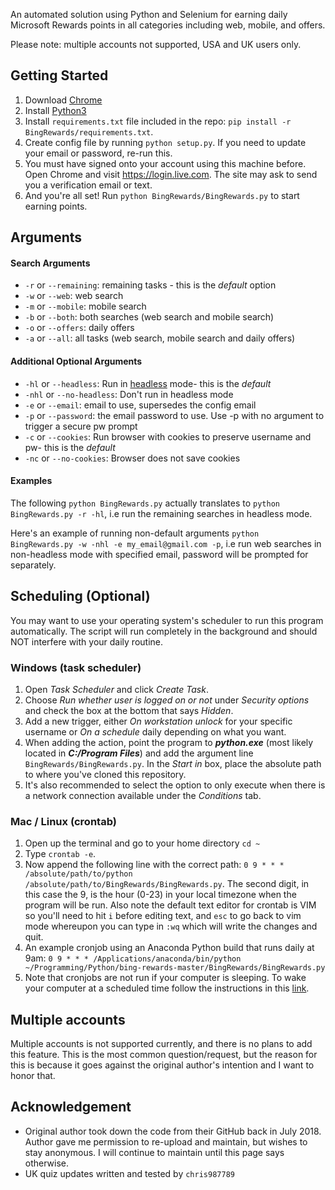 An automated solution using Python and Selenium for earning daily Microsoft Rewards points in all categories including web, mobile, and offers.

Please note: multiple accounts not supported, USA and UK users only.

## Getting Started
1. Download [Chrome](https://www.google.com/chrome/)
2. Install [Python3](https://www.python.org/downloads/)
3. Install `requirements.txt` file included in the repo: `pip install -r BingRewards/requirements.txt`.
4. Create config file by running `python setup.py`. If you need to update your email or password, re-run this.
5. You must have signed onto your account using this machine before. Open Chrome and visit https://login.live.com. The site may ask to send you a verification email or text.
6. And you're all set! Run `python BingRewards/BingRewards.py` to start earning points.

## Arguments
#### Search Arguments
* `-r` or `--remaining`: remaining tasks - this is the *default* option
* `-w` or `--web`: web search
* `-m` or `--mobile`: mobile search
* `-b` or `--both`: both searches (web search and mobile search)
* `-o` or `--offers`: daily offers
* `-a` or `--all`: all tasks (web search, mobile search and daily offers)

#### Additional Optional Arguments
* `-hl` or `--headless`: Run in [headless](https://developers.google.com/web/updates/2017/06/headless-karma-mocha-chai) mode- this is the *default*
* `-nhl` or `--no-headless`: Don't run in headless mode
* `-e` or `--email`: email to use, supersedes the config email
* `-p` or `--password`: the email password to use. Use -p with no argument to trigger a secure pw prompt
* `-c` or `--cookies`: Run browser with cookies to preserve username and pw- this is the *default*
* `-nc` or `--no-cookies`: Browser does not save cookies

#### Examples
The following `python BingRewards.py` 
actually translates to `python BingRewards.py -r -hl`, i.e run the remaining searches in headless mode.

Here's an example of running non-default arguments
`python BingRewards.py -w -nhl -e my_email@gmail.com -p`, i.e run web searches in non-headless mode with specified email, password will be prompted for separately.

## Scheduling (Optional)
You may want to use your operating system's scheduler to run this program automatically. The script will run completely in the background and should NOT interfere with your daily routine.

### Windows (task scheduler)
1. Open *Task Scheduler* and click *Create Task*.
2. Choose *Run whether user is logged on or not* under *Security options* and check the box at the bottom that says *Hidden*.
3. Add a new trigger, either *On workstation unlock* for your specific username or *On a schedule* daily depending on what you want.
4. When adding the action, point the program to *__python.exe__* (most likely located in *__C:/Program Files__*) and add the argument line `BingRewards/BingRewards.py`. In the *Start in* box, place the absolute path to where you've cloned this repository.
5. It's also recommended to select the option to only execute when there is a network connection available under the *Conditions* tab.

### Mac / Linux (crontab)
1. Open up the terminal and go to your home directory `cd ~`
2. Type `crontab -e`.
3. Now append the following line with the correct path: `0 9 * * * /absolute/path/to/python /absolute/path/to/BingRewards/BingRewards.py`. The second digit, in this case the 9, is the hour (0-23) in your local timezone when the program will be run. Also note the default text editor for crontab is VIM so you'll need to hit `i` before editing text, and `esc` to go back to vim mode whereupon you can type in `:wq` which will write the changes and quit.
4. An example cronjob using an Anaconda Python build that runs daily at 9am: `0 9 * * * /Applications/anaconda/bin/python ~/Programming/Python/bing-rewards-master/BingRewards/BingRewards.py`
5. Note that cronjobs are not run if your computer is sleeping. To wake your computer at a scheduled time follow the instructions in this [link](https://alvinalexander.com/mac-os-x/mac-wake-up-schedule-automatic-time-sleep).

## Multiple accounts
Multiple accounts is not supported currently, and there is no plans to add this feature. This is the most common question/request, but the reason for this is because it goes against the original author's intention and I want to honor that.

## Acknowledgement
- Original author took down the code from their GitHub back in July 2018. Author gave me permission to re-upload and maintain, but wishes to stay anonymous. I will continue to maintain until this page says otherwise.
- UK quiz updates written and tested by `chris987789`
